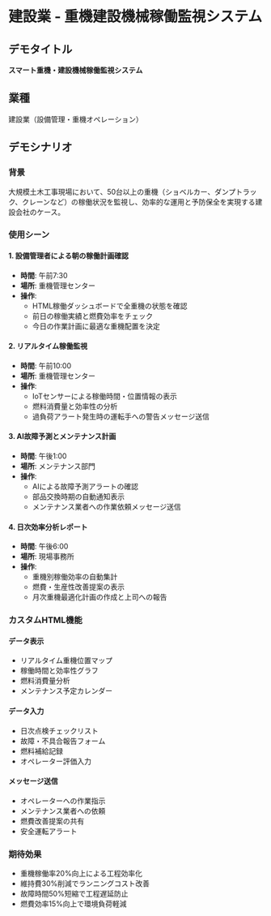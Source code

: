 # 建設業 - 重機建設機械稼働監視システム

## デモタイトル
**スマート重機・建設機械稼働監視システム**

## 業種
建設業（設備管理・重機オペレーション）

## デモシナリオ

### 背景
大規模土木工事現場において、50台以上の重機（ショベルカー、ダンプトラック、クレーンなど）の稼働状況を監視し、効率的な運用と予防保全を実現する建設会社のケース。

### 使用シーン

#### 1. 設備管理者による朝の稼働計画確認
- **時間**: 午前7:30
- **場所**: 重機管理センター
- **操作**: 
  - HTML稼働ダッシュボードで全重機の状態を確認
  - 前日の稼働実績と燃費効率をチェック
  - 今日の作業計画に最適な重機配置を決定

#### 2. リアルタイム稼働監視
- **時間**: 午前10:00
- **場所**: 重機管理センター
- **操作**:
  - IoTセンサーによる稼働時間・位置情報の表示
  - 燃料消費量と効率性の分析
  - 過負荷アラート発生時の運転手への警告メッセージ送信

#### 3. AI故障予測とメンテナンス計画
- **時間**: 午後1:00
- **場所**: メンテナンス部門
- **操作**:
  - AIによる故障予測アラートの確認
  - 部品交換時期の自動通知表示
  - メンテナンス業者への作業依頼メッセージ送信

#### 4. 日次効率分析レポート
- **時間**: 午後6:00
- **場所**: 現場事務所
- **操作**:
  - 重機別稼働効率の自動集計
  - 燃費・生産性改善提案の表示
  - 月次重機最適化計画の作成と上司への報告

### カスタムHTML機能

#### データ表示
- リアルタイム重機位置マップ
- 稼働時間と効率性グラフ
- 燃料消費量分析
- メンテナンス予定カレンダー

#### データ入力
- 日次点検チェックリスト
- 故障・不具合報告フォーム
- 燃料補給記録
- オペレーター評価入力

#### メッセージ送信
- オペレーターへの作業指示
- メンテナンス業者への依頼
- 燃費改善提案の共有
- 安全運転アラート

### 期待効果
- 重機稼働率20%向上による工程効率化
- 維持費30%削減でランニングコスト改善
- 故障時間50%短縮で工程遅延防止
- 燃費効率15%向上で環境負荷軽減
